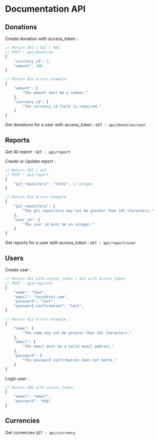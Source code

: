 # Documentation API

## Donations

Create donation with access_token : 
```javascript
// Return 201 | 422 | 403
// POST : api/donation
{
	"currency_id": 1,
	"amount": 100
}

// Return 422 errors example
{
    "amount": [
        "The amount must be a number."
    ],
    "currency_id": [
        "The currency id field is required."
    ]
}
```

Get donations for a user with access_token : 
`GET : api/donation/user`

## Reports

Get All report : 
`GET : api/report`

Create or Update report :
```javascript
// Return 201 | 422
// POST : api/report
{
	"git_repository": "test2", // Unique
}

// Return 422 errors example
{
    "git_repository": [
        "The git repository may not be greater than 191 characters."
    ],
    "user_id": [
        "The user id must be an integer."
    ]
}
```

Get reports for a user with access_token :
`GET : api/report/user`

## Users

Create user :
```javascript
// Return 201 with access_token | 422 with access_token
// POST : api/register
{
	"name": "test",
	"email": "test@test.com",
	"password": "test",
	"password_confirmation": "test",
}

// Return 422 errors example :
{
    "name": [
        "The name may not be greater than 191 characters."
    ],
    "email": [
        "The email must be a valid email address."
    ],
    "password": [
        "The password confirmation does not match."
    ]
}
```

Login user : 
```javascript
// Return 200 with access_token
{
	"email": "email",
	"password": "mdp"
}
```
## Currencies

Get currencies 
`GET : api/currency`
